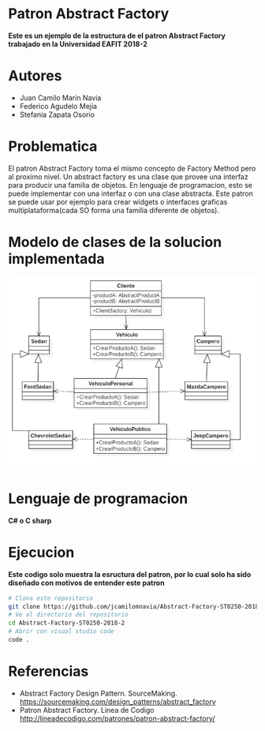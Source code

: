 # Patron Abstract Factory

**Este es un ejemplo de la estructura de el patron Abstract Factory trabajado en la Universidad EAFIT 2018-2**

# Autores
- Juan Camilo Marin Navia
- Federico Agudelo Mejia
- Stefania Zapata Osorio

# Problematica
El patron Abstract Factory toma el mismo concepto de Factory Method pero al proximo nivel. Un abstract factory es una clase que provee una interfaz para producir una familia de objetos. En lenguaje de programacion, esto se puede implementar con una interfaz o con una clase abstracta.
Este patron se puede usar por ejemplo para crear widgets o interfaces graficas multiplataforma(cada SO forma una familia diferente de objetos).

# Modelo de clases de la solucion implementada
![Alt text](assets/img/model.png "Modelo Implementado")

# Lenguaje de programacion
**C# o C sharp**

# Ejecucion
**Este codigo solo muestra la esructura del patron, por lo cual solo ha sido diseñado con motivos de entender este patron**
```bash
# Clona este repositorio
git clone https://github.com/jcamilomnavia/Abstract-Factory-ST0250-2018-2
# Ve al directorio del repositorio
cd Abstract-Factory-ST0250-2018-2
# Abrir con visual studio code
code .
```
# Referencias
- Abstract Factory Design Pattern. SourceMaking. https://sourcemaking.com/design_patterns/abstract_factory
- Patron Abstract Factory. Linea de Codigo http://lineadecodigo.com/patrones/patron-abstract-factory/

